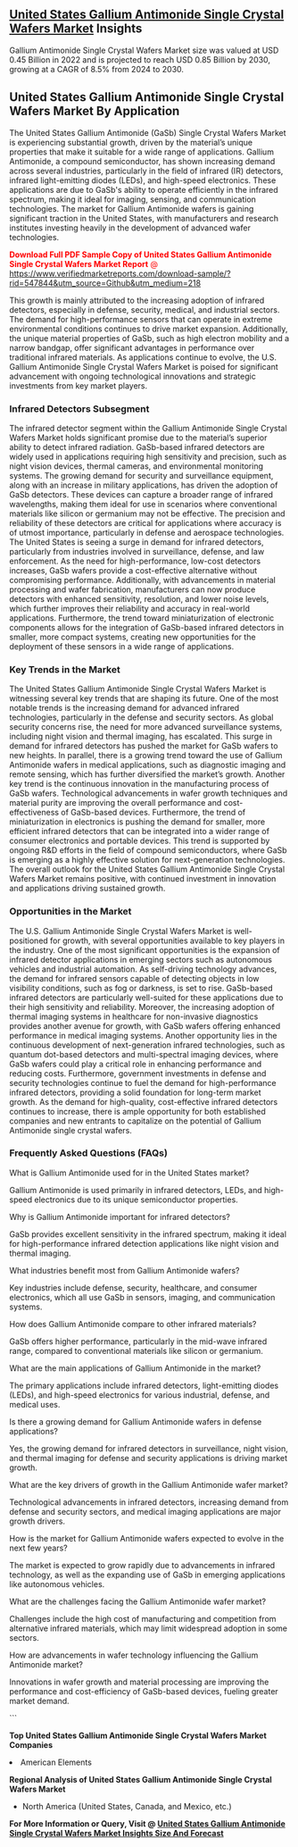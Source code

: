 <h2><a href="https://www.verifiedmarketreports.com/download-sample/?rid=547844&amp;utm_source=Github&amp;utm_medium=218" target="_blank">United States Gallium Antimonide Single Crystal Wafers Market</a> Insights</h2><p>Gallium Antimonide Single Crystal Wafers Market size was valued at USD 0.45 Billion in 2022 and is projected to reach USD 0.85 Billion by 2030, growing at a CAGR of 8.5% from 2024 to 2030.</p><p> <h2>United States Gallium Antimonide Single Crystal Wafers Market By Application</h2> <p>The United States Gallium Antimonide (GaSb) Single Crystal Wafers Market is experiencing substantial growth, driven by the material’s unique properties that make it suitable for a wide range of applications. Gallium Antimonide, a compound semiconductor, has shown increasing demand across several industries, particularly in the field of infrared (IR) detectors, infrared light-emitting diodes (LEDs), and high-speed electronics. These applications are due to GaSb's ability to operate efficiently in the infrared spectrum, making it ideal for imaging, sensing, and communication technologies. The market for Gallium Antimonide wafers is gaining significant traction in the United States, with manufacturers and research institutes investing heavily in the development of advanced wafer technologies. <p><span class=""><span style="color: #ff0000;"><strong>Download Full PDF Sample Copy of United States Gallium Antimonide Single Crystal Wafers Market Report</strong> @ </span><a href="https://www.verifiedmarketreports.com/download-sample/?rid=547844&amp;utm_source=Github&amp;utm_medium=218" target="_blank">https://www.verifiedmarketreports.com/download-sample/?rid=547844&amp;utm_source=Github&amp;utm_medium=218</a></span></p> This growth is mainly attributed to the increasing adoption of infrared detectors, especially in defense, security, medical, and industrial sectors. The demand for high-performance sensors that can operate in extreme environmental conditions continues to drive market expansion. Additionally, the unique material properties of GaSb, such as high electron mobility and a narrow bandgap, offer significant advantages in performance over traditional infrared materials. As applications continue to evolve, the U.S. Gallium Antimonide Single Crystal Wafers Market is poised for significant advancement with ongoing technological innovations and strategic investments from key market players.</p> <h3>Infrared Detectors Subsegment</h3> <p>The infrared detector segment within the Gallium Antimonide Single Crystal Wafers Market holds significant promise due to the material’s superior ability to detect infrared radiation. GaSb-based infrared detectors are widely used in applications requiring high sensitivity and precision, such as night vision devices, thermal cameras, and environmental monitoring systems. The growing demand for security and surveillance equipment, along with an increase in military applications, has driven the adoption of GaSb detectors. These devices can capture a broader range of infrared wavelengths, making them ideal for use in scenarios where conventional materials like silicon or germanium may not be effective. The precision and reliability of these detectors are critical for applications where accuracy is of utmost importance, particularly in defense and aerospace technologies. The United States is seeing a surge in demand for infrared detectors, particularly from industries involved in surveillance, defense, and law enforcement. As the need for high-performance, low-cost detectors increases, GaSb wafers provide a cost-effective alternative without compromising performance. Additionally, with advancements in material processing and wafer fabrication, manufacturers can now produce detectors with enhanced sensitivity, resolution, and lower noise levels, which further improves their reliability and accuracy in real-world applications. Furthermore, the trend toward miniaturization of electronic components allows for the integration of GaSb-based infrared detectors in smaller, more compact systems, creating new opportunities for the deployment of these sensors in a wide range of applications.</p> <h3>Key Trends in the Market</h3> <p>The United States Gallium Antimonide Single Crystal Wafers Market is witnessing several key trends that are shaping its future. One of the most notable trends is the increasing demand for advanced infrared technologies, particularly in the defense and security sectors. As global security concerns rise, the need for more advanced surveillance systems, including night vision and thermal imaging, has escalated. This surge in demand for infrared detectors has pushed the market for GaSb wafers to new heights. In parallel, there is a growing trend toward the use of Gallium Antimonide wafers in medical applications, such as diagnostic imaging and remote sensing, which has further diversified the market’s growth. Another key trend is the continuous innovation in the manufacturing process of GaSb wafers. Technological advancements in wafer growth techniques and material purity are improving the overall performance and cost-effectiveness of GaSb-based devices. Furthermore, the trend of miniaturization in electronics is pushing the demand for smaller, more efficient infrared detectors that can be integrated into a wider range of consumer electronics and portable devices. This trend is supported by ongoing R&D efforts in the field of compound semiconductors, where GaSb is emerging as a highly effective solution for next-generation technologies. The overall outlook for the United States Gallium Antimonide Single Crystal Wafers Market remains positive, with continued investment in innovation and applications driving sustained growth.</p> <h3>Opportunities in the Market</h3> <p>The U.S. Gallium Antimonide Single Crystal Wafers Market is well-positioned for growth, with several opportunities available to key players in the industry. One of the most significant opportunities is the expansion of infrared detector applications in emerging sectors such as autonomous vehicles and industrial automation. As self-driving technology advances, the demand for infrared sensors capable of detecting objects in low visibility conditions, such as fog or darkness, is set to rise. GaSb-based infrared detectors are particularly well-suited for these applications due to their high sensitivity and reliability. Moreover, the increasing adoption of thermal imaging systems in healthcare for non-invasive diagnostics provides another avenue for growth, with GaSb wafers offering enhanced performance in medical imaging systems. Another opportunity lies in the continuous development of next-generation infrared technologies, such as quantum dot-based detectors and multi-spectral imaging devices, where GaSb wafers could play a critical role in enhancing performance and reducing costs. Furthermore, government investments in defense and security technologies continue to fuel the demand for high-performance infrared detectors, providing a solid foundation for long-term market growth. As the demand for high-quality, cost-effective infrared detectors continues to increase, there is ample opportunity for both established companies and new entrants to capitalize on the potential of Gallium Antimonide single crystal wafers.</p> <h3>Frequently Asked Questions (FAQs)</h3> <p>What is Gallium Antimonide used for in the United States market?</p> <p>Gallium Antimonide is used primarily in infrared detectors, LEDs, and high-speed electronics due to its unique semiconductor properties.</p> <p>Why is Gallium Antimonide important for infrared detectors?</p> <p>GaSb provides excellent sensitivity in the infrared spectrum, making it ideal for high-performance infrared detection applications like night vision and thermal imaging.</p> <p>What industries benefit most from Gallium Antimonide wafers?</p> <p>Key industries include defense, security, healthcare, and consumer electronics, which all use GaSb in sensors, imaging, and communication systems.</p> <p>How does Gallium Antimonide compare to other infrared materials?</p> <p>GaSb offers higher performance, particularly in the mid-wave infrared range, compared to conventional materials like silicon or germanium.</p> <p>What are the main applications of Gallium Antimonide in the market?</p> <p>The primary applications include infrared detectors, light-emitting diodes (LEDs), and high-speed electronics for various industrial, defense, and medical uses.</p> <p>Is there a growing demand for Gallium Antimonide wafers in defense applications?</p> <p>Yes, the growing demand for infrared detectors in surveillance, night vision, and thermal imaging for defense and security applications is driving market growth.</p> <p>What are the key drivers of growth in the Gallium Antimonide wafer market?</p> <p>Technological advancements in infrared detectors, increasing demand from defense and security sectors, and medical imaging applications are major growth drivers.</p> <p>How is the market for Gallium Antimonide wafers expected to evolve in the next few years?</p> <p>The market is expected to grow rapidly due to advancements in infrared technology, as well as the expanding use of GaSb in emerging applications like autonomous vehicles.</p> <p>What are the challenges facing the Gallium Antimonide wafer market?</p> <p>Challenges include the high cost of manufacturing and competition from alternative infrared materials, which may limit widespread adoption in some sectors.</p> <p>How are advancements in wafer technology influencing the Gallium Antimonide market?</p> <p>Innovations in wafer growth and material processing are improving the performance and cost-efficiency of GaSb-based devices, fueling greater market demand.</p> ```</p><p><strong>Top United States Gallium Antimonide Single Crystal Wafers Market Companies</strong></p><div data-test-id=""><p><li>American Elements</li></p><div><strong>Regional Analysis of&nbsp;United States Gallium Antimonide Single Crystal Wafers Market</strong></div><ul><li dir="ltr"><p dir="ltr">North America&nbsp;(United States, Canada, and Mexico, etc.)</p></li></ul><p><strong>For More Information or Query, Visit @&nbsp;</strong><strong><a href="https://www.verifiedmarketreports.com/product/gallium-antimonide-single-crystal-wafers-market/?utm_source=Github&amp;utm_medium=218" target="_blank">United States Gallium Antimonide Single Crystal Wafers Market Insights Size And Forecast</a></strong></p></div>
